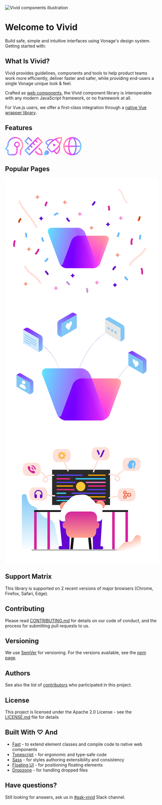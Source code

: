 
<div class="welcome">
	<div><img src="https://user-images.githubusercontent.com/10883919/189522882-968358df-ee7c-4256-b61b-550cf369a087.png" alt="Vivid components illustration"></div>
	<div class="welcome__hero">
		<div>
			<h1 class="tight">Welcome to Vivid</h1>
			<div class="welcome__subtitle heading4 tight">Build safe, simple and intuitive interfaces using Vonage's design system.</div>
		</div>
		<div class="welcome__getting-started">
			<div class="font-base-extended">Getting started with:</div>
			<div class="welcome__buttons">
				<vwc-button id="vue" label="Vue.js" appearance="outlined" icon="vue-color" size="expanded"></vwc-button>
				<vwc-button id="webComponents" label="Web Components" appearance="outlined" icon="code-line" size="expanded"></vwc-button>
			</div>
		</div>
	</div>
</div>

## What Is Vivid?

Vivid provides guidelines, components and tools to help product teams work more efficiently, deliver faster and safer, while providing end-users a single Vonage unique look & feel.

Crafted as [web components](https://developer.mozilla.org/en-US/docs/Web/Web_Components), the Vivid component library is interoperable with any modern JavaScript framework, or no framework at all.

For Vue.js users, we offer a first-class integration through a [native Vue wrapper library](/getting-started/vue/).

## Features

<vwc-layout gutters="large-block">
  <vwc-empty-state headline="Scaling design with system thinking">
  <svg slot="graphic" width="60" height="60" viewBox="0 0 60 60" fill="none" xmlns="http://www.w3.org/2000/svg">
  <path fill-rule="evenodd" clip-rule="evenodd" d="M44.0415 2.09184C40.0489 0.390192 35.6964 -0.294862 31.374 0.0979938C27.0515 0.49085 22.894 1.94936 19.2734 4.34298C15.6528 6.73656 12.6823 9.99055 10.6276 13.8137C8.5731 17.6366 7.4985 21.91 7.5 26.25V27.5566L0.314915 38.3341C0.0165929 38.7819 -0.0752156 39.3358 0.0628222 39.8555C0.20086 40.3753 0.555453 40.811 1.03648 41.0514L7.5 44.2831V52.4994C7.5 54.4884 8.29019 56.396 9.69671 57.8026C11.1032 59.2093 13.0109 59.9994 15 59.9994H28.125C31.606 59.9994 34.9444 58.6164 37.4058 56.1549C39.8674 53.6938 41.25 50.3551 41.25 46.8744V33.5619C45.5291 32.6932 48.75 28.9099 48.75 24.3744C48.75 19.1967 44.5526 14.9994 39.375 14.9994C34.1973 14.9994 30 19.1967 30 24.3744C30 28.9099 33.2208 32.6932 37.5 33.5619V46.8744C37.5 49.3606 36.5123 51.7453 34.7541 53.5033C32.996 55.2616 30.6114 56.2494 28.125 56.2494H15C14.0055 56.2494 13.0516 55.8541 12.3484 55.151C11.6451 54.4475 11.25 53.4939 11.25 52.4994V43.1244C11.25 42.4141 10.8487 41.765 10.2135 41.4474L4.61325 38.6473L10.9351 29.1644C11.1404 28.8564 11.25 28.4945 11.25 28.1243V26.2486C11.2486 22.5284 12.1697 18.8659 13.9308 15.5889C15.692 12.312 18.2382 9.52281 21.3415 7.47115C24.4448 5.41949 28.0085 4.16935 31.7134 3.8326C35.4184 3.49587 39.1489 4.08306 42.5715 5.54163C45.9937 7.00015 49.0012 9.28458 51.324 12.1903C53.6471 15.0961 55.2135 18.5325 55.8828 22.192C56.5522 25.8516 56.3036 29.6199 55.1595 33.1599C54.0153 36.6998 52.0113 39.9009 49.3267 42.4764C48.9585 42.83 48.75 43.3186 48.75 43.8294V58.1244C48.75 59.1598 49.5896 59.9994 50.625 59.9994C51.6603 59.9994 52.5 59.1598 52.5 58.1244V44.6113C55.3428 41.7099 57.4762 38.1853 58.728 34.3131C60.0626 30.1832 60.3525 25.7868 59.5717 21.5173C58.7906 17.2479 56.9632 13.2387 54.2531 9.84869C51.543 6.45861 48.0345 3.79349 44.0415 2.09184ZM39.3915 29.9994C39.3859 29.9993 39.3806 29.9993 39.375 29.9993C39.3694 29.9993 39.3641 29.9993 39.3585 29.9994C36.2596 29.9906 33.75 27.4755 33.75 24.3744C33.75 21.2678 36.2684 18.7494 39.375 18.7494C42.4815 18.7494 45 21.2678 45 24.3744C45 27.4755 42.4905 29.9905 39.3915 29.9994Z" fill="url(#paint0_linear_1977_37003)"/>
  <defs>
  <linearGradient id="paint0_linear_1977_37003" x1="2.21401e-07" y1="53.8108" x2="64.1533" y2="47.9301" gradientUnits="userSpaceOnUse">
  <stop stop-color="#60DEFE"/>
  <stop offset="0.366691" stop-color="#A663FF"/>
  <stop offset="0.631086" stop-color="#FD3FE4"/>
  <stop offset="1" stop-color="#FF9C9D"/>
  </linearGradient>
  </defs>
</svg>
</vwc-empty-state>

<vwc-empty-state headline="Maintaining design in a heartbeat">
<svg slot="graphic" width="60" height="60" viewBox="0 0 60 60" fill="none" xmlns="http://www.w3.org/2000/svg">
<path fill-rule="evenodd" clip-rule="evenodd" d="M46.604 35.6041C47.4095 34.7986 48.7154 34.7986 49.5208 35.6041L56.6458 42.7291C56.9338 43.017 57.13 43.3837 57.2099 43.783L59.9599 57.533C60.0951 58.2092 59.8834 58.9082 59.3958 59.3959C58.9082 59.8835 58.2091 60.0952 57.5329 59.9599L43.783 57.2099C43.3837 57.1301 43.017 56.9338 42.729 56.6459L35.604 49.5209C34.7986 48.7154 34.7986 47.4095 35.604 46.6041C36.4095 45.7986 37.7154 45.7986 38.5209 46.6041L45.2043 53.2875L55.3082 55.3083L53.2875 45.2043L46.604 38.5209C45.7986 37.7154 45.7986 36.4095 46.604 35.6041Z" fill="url(#paint0_linear_1977_37007)"/>
<path fill-rule="evenodd" clip-rule="evenodd" d="M11.6041 0.604092C12.4095 -0.201364 13.7155 -0.201364 14.5209 0.604092L24.3959 10.4791C25.2014 11.2845 25.2014 12.5905 24.3959 13.3959C23.5905 14.2014 22.2845 14.2014 21.4791 13.3959L13.0625 4.97932L4.97932 13.0625L13.3959 21.4791C14.2014 22.2845 14.2014 23.5905 13.3959 24.3959C12.5905 25.2014 11.2845 25.2014 10.4791 24.3959L0.604092 14.5209C-0.201364 13.7155 -0.201364 12.4095 0.604092 11.6041L11.6041 0.604092Z" fill="url(#paint1_linear_1977_37007)"/>
<path fill-rule="evenodd" clip-rule="evenodd" d="M0.613098 45.434C-0.204286 44.6166 -0.204286 43.2913 0.613098 42.474L42.4735 0.613517C43.2909 -0.203866 44.6162 -0.203866 45.4335 0.613517L59.387 14.567C60.2044 15.3844 60.2044 16.7096 59.387 17.527L17.5266 59.3874C16.7092 60.2048 15.384 60.2048 14.5666 59.3874L0.613098 45.434ZM5.05311 43.954L16.0466 54.9474L54.947 16.047L43.9535 5.05353L38.543 10.4641L42.6454 14.5664C43.4628 15.3838 43.4628 16.7091 42.6454 17.5265C41.828 18.3439 40.5027 18.3439 39.6853 17.5265L35.583 13.4241L30.1707 18.8363L34.2731 22.9387C35.0905 23.7561 35.0905 25.0813 34.2731 25.8987C33.4557 26.7161 32.1305 26.7161 31.3131 25.8987L27.2107 21.7964L21.7985 27.2086L25.9009 31.3109C26.7183 32.1283 26.7183 33.4536 25.9009 34.271C25.0835 35.0884 23.7582 35.0884 22.9408 34.271L18.8385 30.1686L13.4263 35.5808L17.5286 39.6832C18.346 40.5006 18.346 41.8258 17.5286 42.6432C16.7112 43.4606 15.386 43.4606 14.5686 42.6432L10.4662 38.5409L5.05311 43.954Z" fill="url(#paint2_linear_1977_37007)"/>
<defs>
<linearGradient id="paint0_linear_1977_37007" x1="2.21401e-07" y1="53.8128" x2="64.1532" y2="47.9312" gradientUnits="userSpaceOnUse">
<stop stop-color="#60DEFE"/>
<stop offset="0.366691" stop-color="#A663FF"/>
<stop offset="0.631086" stop-color="#FD3FE4"/>
<stop offset="1" stop-color="#FF9C9D"/>
</linearGradient>
<linearGradient id="paint1_linear_1977_37007" x1="2.21401e-07" y1="53.8128" x2="64.1532" y2="47.9312" gradientUnits="userSpaceOnUse">
<stop stop-color="#60DEFE"/>
<stop offset="0.366691" stop-color="#A663FF"/>
<stop offset="0.631086" stop-color="#FD3FE4"/>
<stop offset="1" stop-color="#FF9C9D"/>
</linearGradient>
<linearGradient id="paint2_linear_1977_37007" x1="2.21401e-07" y1="53.8128" x2="64.1532" y2="47.9312" gradientUnits="userSpaceOnUse">
<stop stop-color="#60DEFE"/>
<stop offset="0.366691" stop-color="#A663FF"/>
<stop offset="0.631086" stop-color="#FD3FE4"/>
<stop offset="1" stop-color="#FF9C9D"/>
</linearGradient>
</defs>
</svg>
</vwc-empty-state>

<vwc-empty-state headline="One consistent experience for all">
<svg slot="graphic" width="60" height="60" viewBox="0 0 60 60" fill="none" xmlns="http://www.w3.org/2000/svg">
<path d="M33.75 30C35.8211 30 37.5 28.3211 37.5 26.25C37.5 24.1789 35.8211 22.5 33.75 22.5C31.6789 22.5 30 24.1789 30 26.25C30 28.3211 31.6789 30 33.75 30Z" fill="url(#paint0_linear_1977_37011)"/>
<path fill-rule="evenodd" clip-rule="evenodd" d="M59.6255 0.375C60.0005 0.75 60.0005 1.5 60.0005 1.875C59.2505 12.75 56.2505 21.375 52.5005 28.5C55.5005 36.75 53.6255 46.125 47.2505 52.5C45.7505 54 44.2505 55.125 42.7505 55.875C42.0005 56.25 41.2505 56.25 40.5005 55.5L32.6255 47.625C32.2505 48 31.8755 48.375 31.5005 48.375L27.7505 50.25C27.563 50.25 27.3755 50.3438 27.188 50.4375C27.0005 50.5313 26.813 50.625 26.6255 50.625H26.2505C25.8755 51 24.7505 50.625 24.3755 50.25L9.75047 35.625C9.37547 35.25 9.00047 34.5 9.37547 33.75V33.375C9.56297 33.1875 9.65672 33 9.75047 32.8125C9.84422 32.625 9.93797 32.4375 10.1255 32.25C10.2308 32.0394 10.3361 31.7697 10.4579 31.4575C10.7702 30.6577 11.1913 29.5788 12.0005 28.5L12.7505 27.75L4.87547 19.875C4.12547 19.5 4.12547 18.375 4.50047 17.625C5.25047 16.125 6.37547 14.625 7.87547 13.125C14.2505 6.75 23.6255 5.25 31.8755 8.25C38.6255 3.75 47.2505 0.375 58.1255 0C58.5005 0 59.2505 0 59.6255 0.375ZM52.5005 18.75C54.3755 14.25 55.8755 9.375 56.2505 3.75C50.6255 4.5 45.3755 5.625 41.2505 7.5L52.5005 18.75ZM9.38948 17.3843C9.14759 17.7416 8.91434 18.0861 8.62547 18.375L14.6255 24.375C14.9796 23.9324 15.3546 23.448 15.7505 22.9365C17.0316 21.2815 18.5316 19.3438 20.2505 17.625C22.5005 15.375 24.7505 13.125 28.1255 10.875C22.1255 9.375 15.3755 11.25 10.8755 15.75C10.1838 16.2111 9.77561 16.814 9.38948 17.3843ZM44.2504 49.5001C48.7504 44.6251 50.6255 38.25 49.1255 32.625C46.8755 35.625 44.6255 37.875 42.3755 40.125C40.1255 42.375 37.8755 44.25 35.6255 45.75L41.6255 51.75C42.7504 51 43.5004 50.25 44.2504 49.5001ZM31.5005 43.5C34.1255 42 36.7505 39.75 39.7505 37.125C43.8755 33.375 47.6255 28.5 50.6255 22.5L37.5005 9.375C31.5005 12.375 26.6255 16.5 22.8755 20.25C19.1255 24 16.5005 27.75 15.0005 30.75C14.6255 31.3125 14.3442 31.875 14.063 32.4375C13.7817 33 13.5005 33.5625 13.1255 34.125L25.8755 46.875C26.1861 46.7197 26.5611 46.5 27.0005 46.2426C27.6218 45.8787 28.3718 45.4393 29.2505 45C29.6255 44.8125 30.0005 44.5313 30.3755 44.25C30.7505 43.9688 31.1255 43.6875 31.5005 43.5Z" fill="url(#paint1_linear_1977_37011)"/>
<path d="M4.125 45.375C1.125 48.375 0 60 0 60C0 60 11.625 58.875 14.625 55.875C17.625 52.875 17.625 48.375 14.625 45.375C11.625 42.375 7.125 42.375 4.125 45.375Z" fill="url(#paint2_linear_1977_37011)"/>
<defs>
<linearGradient id="paint0_linear_1977_37011" x1="2.21403e-07" y1="53.8124" x2="64.1537" y2="47.9307" gradientUnits="userSpaceOnUse">
<stop stop-color="#60DEFE"/>
<stop offset="0.366691" stop-color="#A663FF"/>
<stop offset="0.631086" stop-color="#FD3FE4"/>
<stop offset="1" stop-color="#FF9C9D"/>
</linearGradient>
<linearGradient id="paint1_linear_1977_37011" x1="2.21403e-07" y1="53.8124" x2="64.1537" y2="47.9307" gradientUnits="userSpaceOnUse">
<stop stop-color="#60DEFE"/>
<stop offset="0.366691" stop-color="#A663FF"/>
<stop offset="0.631086" stop-color="#FD3FE4"/>
<stop offset="1" stop-color="#FF9C9D"/>
</linearGradient>
<linearGradient id="paint2_linear_1977_37011" x1="2.21403e-07" y1="53.8124" x2="64.1537" y2="47.9307" gradientUnits="userSpaceOnUse">
<stop stop-color="#60DEFE"/>
<stop offset="0.366691" stop-color="#A663FF"/>
<stop offset="0.631086" stop-color="#FD3FE4"/>
<stop offset="1" stop-color="#FF9C9D"/>
</linearGradient>
</defs>
</svg>
</vwc-empty-state>

<vwc-empty-state headline="Build accessible designs by default">
<svg slot="graphic" width="60" height="60" viewBox="0 0 60 60" fill="none" xmlns="http://www.w3.org/2000/svg">
<path fill-rule="evenodd" clip-rule="evenodd" d="M30 0C46.5685 0 60 13.4315 60 30C60 46.5685 46.5685 60 30 60C13.4315 60 0 46.5685 0 30C0 13.4315 13.4315 0 30 0ZM36.647 10.9888C38.5058 15.3262 39.7595 21.2857 39.9689 28H20.0311C20.2405 21.2857 21.4942 15.3262 23.353 10.9888C24.3753 8.60356 25.5412 6.80103 26.7339 5.62387C27.9181 4.4552 29.0195 4 30 4C30.9805 4 32.0819 4.4552 33.2661 5.62387C34.4588 6.80103 35.6247 8.60356 36.647 10.9888ZM38.1279 5.29569C38.9441 6.516 39.6767 7.9038 40.3236 9.41317C42.4305 14.3292 43.7607 20.8452 43.9707 28H55.9242C55.1148 17.3594 47.9005 8.50905 38.1279 5.29569ZM21.8721 5.2957C21.0559 6.51601 20.3233 7.90381 19.6764 9.41317C17.5695 14.3292 16.2393 20.8452 16.0293 28H4.07578C4.88523 17.3594 12.0995 8.50906 21.8721 5.2957ZM4.07578 32H16.0293C16.2393 39.1548 17.5695 45.6708 19.6764 50.5868C20.3233 52.0962 21.0559 53.484 21.8721 54.7043C12.0995 51.4909 4.88523 42.6406 4.07578 32ZM30 56C29.0195 56 27.9181 55.5448 26.7339 54.3761C25.5412 53.199 24.3753 51.3964 23.353 49.0112C21.4942 44.6738 20.2405 38.7143 20.0311 32H39.9689C39.7595 38.7143 38.5058 44.6738 36.647 49.0112C35.6247 51.3964 34.4588 53.199 33.2661 54.3761C32.0819 55.5448 30.9805 56 30 56ZM38.1279 54.7043C38.9441 53.484 39.6767 52.0962 40.3236 50.5868C42.4305 45.6708 43.7607 39.1548 43.9707 32H55.9242C55.1148 42.6406 47.9005 51.4909 38.1279 54.7043Z" fill="url(#paint0_linear_1977_37015)"/>
<defs>
<linearGradient id="paint0_linear_1977_37015" x1="60" y1="53.8124" x2="-4.15318" y2="47.9308" gradientUnits="userSpaceOnUse">
<stop stop-color="#60DEFE"/>
<stop offset="0.366691" stop-color="#A663FF"/>
<stop offset="0.631086" stop-color="#FD3FE4"/>
<stop offset="1" stop-color="#FF9C9D"/>
</linearGradient>
</defs>
</svg>
</vwc-empty-state>
</vwc-layout>

## Popular Pages

<vwc-layout column-basis="small" gutters="large">
 <vwc-card headline="Design Guidelines" subtitle="Vivid Design foundations, principles, styles and best practices.">
<svg class="welcome-media" slot="media" viewBox="0 0 940 788" fill="none" xmlns="http://www.w3.org/2000/svg">
<rect width="940" height="788" fill="white"/>
<path d="M541.08 553.046H377.751C359.846 553.046 339.941 538.517 333.301 520.6L265.167 338.445C258.528 320.529 267.655 306 285.566 306H448.885C466.789 306 486.694 320.529 493.334 338.445L561.468 520.6C568.115 538.517 558.987 553.046 541.076 553.046H541.08Z" fill="url(#paint0_linear_72_228)"/>
<path d="M617.465 354.204H449.899C433.166 354.204 414.562 367.779 408.354 384.523L357.121 522.721C350.913 539.465 359.444 553.04 376.184 553.04H543.749C560.482 553.04 579.086 539.465 585.294 522.721L636.527 384.523C642.735 367.779 634.198 354.204 617.465 354.204Z" fill="url(#paint1_linear_72_228)"/>
<path fill-rule="evenodd" clip-rule="evenodd" d="M376.73 553.035H541.328C542.332 553.014 543.307 552.947 544.252 552.836C544.31 552.841 544.369 552.844 544.431 552.844C554.023 552.844 564.117 547.702 568.755 543.931C575.502 538.446 579.503 534.529 583.83 526.446C576.076 540.014 568.048 539.328 562.246 523.361C561.993 522.664 561.712 522.083 561.41 521.611C561.295 521.274 561.174 520.936 561.049 520.596L500.715 357.848C500.258 356.615 499.739 355.399 499.16 354.201H449.9C433.167 354.201 414.564 367.777 408.355 384.521L357.122 522.718C356.876 523.38 356.655 524.036 356.455 524.688C350.603 539.226 343.606 539.402 335.909 526.073C340.376 534.331 344.507 538.332 351.472 543.937C356.26 547.789 366.681 553.043 376.585 553.043C376.634 553.043 376.684 553.041 376.731 553.038L376.73 553.035Z" fill="url(#paint2_linear_72_228)"/>
<g style="mix-blend-mode:hard-light" opacity="0.4">
<path style="mix-blend-mode:hard-light" opacity="0.4" fill-rule="evenodd" clip-rule="evenodd" d="M377.765 553.046H541.095C542.056 553.046 542.992 553.004 543.902 552.922C544.023 552.952 544.155 552.967 544.294 552.967C553.887 552.967 563.981 547.825 568.62 544.053C575.366 538.567 579.366 534.651 583.694 526.569C576.326 539.461 568.71 539.484 562.991 525.751C562.637 524.074 562.137 522.353 561.487 520.6L493.353 338.445C486.713 320.529 466.807 306 448.904 306H285.585C267.674 306 258.546 320.529 265.186 338.445L333.32 520.6C339.959 538.517 359.865 553.046 377.77 553.046H377.765Z" fill="url(#paint3_linear_72_228)"/>
</g>
<g style="mix-blend-mode:hard-light" opacity="0.15">
<path style="mix-blend-mode:hard-light" opacity="0.15" fill-rule="evenodd" clip-rule="evenodd" d="M450.105 354.409H617.67C634.403 354.409 642.941 367.985 636.733 384.729L585.5 522.926C579.291 539.67 560.688 553.246 543.955 553.246H376.927C376.88 553.25 376.83 553.252 376.781 553.252C376.585 553.252 376.389 553.25 376.193 553.246C373.956 553.232 371.868 552.975 369.944 552.5C362.384 550.91 355.356 547.113 351.668 544.144C344.703 538.541 340.572 534.539 336.105 526.281C343.802 539.61 350.799 539.434 356.65 524.896C356.85 524.245 357.073 523.588 357.318 522.926L408.551 384.729C414.76 367.985 433.363 354.409 450.096 354.409H450.105Z" fill="url(#paint4_linear_72_228)"/>
</g>
<path d="M617.843 354.409H450.277C433.544 354.409 414.941 367.985 408.733 384.729L357.499 522.926C351.291 539.67 359.822 553.246 376.562 553.246H544.127C560.86 553.246 579.464 539.67 585.671 522.926L636.905 384.729C643.113 367.985 634.575 354.409 617.843 354.409Z" fill="url(#paint5_linear_72_228)" fill-opacity="0.2"/>
<path d="M773.868 410.845C773.336 407.974 768.444 382.451 778.441 368.838L787.055 375.113C780.993 383.514 783.014 402.231 784.396 408.825L773.868 410.845Z" fill="#D6219C"/>
<path d="M50.8522 422.28C50.4268 419.408 47.0237 393.672 57.6584 380.485L65.9535 387.185C59.36 395.268 60.4234 414.091 61.4869 420.685L50.8522 422.28Z" fill="#D6219C"/>
<path d="M394.912 270.969C379.59 263.02 375.752 246.089 375.584 245.396L385.962 243.186L380.807 244.332L385.962 243.186C385.949 243.336 388.947 255.969 399.789 261.574L394.912 270.969Z" fill="#6405D1"/>
<path d="M659.146 563.867C662.734 546.983 678.035 538.781 678.659 538.435L683.548 547.851L681.074 543.187L683.548 547.851C683.4 547.879 672.019 554.128 669.5 566.07L659.146 563.867Z" fill="#6405D1"/>
<path d="M134.761 366.056L124.552 363.185L129.656 364.674L124.552 363.291C124.552 363.185 127.849 350.636 120.83 340.639L129.55 334.577C139.44 348.615 134.974 365.312 134.761 366.056Z" fill="#65BAFF"/>
<path d="M694.001 364.584L686.344 357.246L690.173 360.969L686.344 357.246C686.451 357.14 695.277 347.675 693.895 335.445L704.423 334.275C706.338 351.504 694.533 364.053 694.001 364.584Z" fill="#65BAFF"/>
<path d="M246.071 516.927L241.815 507.213L243.923 512.119L241.815 507.213C241.954 507.156 253.737 501.802 257.152 489.977L267.324 492.936C262.482 509.581 246.766 516.64 246.071 516.927Z" fill="#65BAFF"/>
<path d="M822.575 266L814.918 258.662L818.747 262.385L814.918 258.662C815.025 258.556 823.851 249.091 822.469 236.861L832.997 235.691C834.911 252.92 823.107 265.469 822.575 266Z" fill="#D34204"/>
<path d="M643.72 201.213L633.617 197.809L638.615 199.511L633.617 197.809C633.617 197.703 637.552 185.367 631.064 174.945L640.104 169.308C649.356 184.091 644.039 200.468 643.72 201.213Z" fill="#D6219C"/>
<path d="M509.655 704.904L499.552 701.501L504.551 703.203L499.552 701.501C499.552 701.395 503.487 689.058 497 678.636L506.04 673C515.292 687.782 509.974 704.16 509.655 704.904Z" fill="#C492D6"/>
<path d="M713.038 234.415L713.463 235.479C715.059 239.626 718.462 243.029 722.609 244.624L723.673 245.05C724.842 245.475 724.842 247.177 723.673 247.602L722.609 248.028C718.462 249.623 715.059 253.026 713.463 257.173L713.038 258.237C712.613 259.407 710.911 259.407 710.486 258.237L710.06 257.173C708.465 253.026 705.062 249.623 700.914 248.028L699.851 247.602C698.681 247.177 698.681 245.475 699.851 245.05L700.914 244.624C705.062 243.029 708.465 239.626 710.06 235.479L710.486 234.415C710.911 233.352 712.506 233.352 713.038 234.415Z" fill="#FB8FD8"/>
<path d="M566.064 629.798L566.49 630.861C568.085 635.009 571.488 638.412 575.636 640.007L576.699 640.432C577.869 640.858 577.869 642.559 576.699 642.985L575.636 643.41C571.488 645.005 568.085 648.408 566.49 652.556L566.064 653.619C565.639 654.789 563.937 654.789 563.512 653.619L563.087 652.556C561.491 648.408 558.088 645.005 553.941 643.41L552.877 642.985C551.708 642.559 551.708 640.858 552.877 640.432L553.941 640.007C558.088 638.412 561.491 635.009 563.087 630.861L563.512 629.798C563.937 628.734 565.533 628.734 566.064 629.798Z" fill="#FB8FD8"/>
<path d="M369.064 137.877L369.49 138.941C371.085 143.088 374.488 146.492 378.636 148.087L379.699 148.512C380.869 148.937 380.869 150.639 379.699 151.064L378.636 151.49C374.488 153.085 371.085 156.488 369.49 160.636L369.064 161.699C368.639 162.869 366.937 162.869 366.512 161.699L366.087 160.636C364.491 156.488 361.088 153.085 356.941 151.49L355.877 151.064C354.708 150.639 354.708 148.937 355.877 148.512L356.941 148.087C361.088 146.492 364.491 143.088 366.087 138.941L366.512 137.877C367.044 136.708 368.639 136.708 369.064 137.877Z" fill="#F89B85"/>
<path d="M533.064 293.877L533.49 294.941C535.085 299.088 538.488 302.492 542.636 304.087L543.699 304.512C544.869 304.937 544.869 306.639 543.699 307.064L542.636 307.49C538.488 309.085 535.085 312.488 533.49 316.636L533.064 317.699C532.639 318.869 530.937 318.869 530.512 317.699L530.087 316.636C528.491 312.488 525.088 309.085 520.941 307.49L519.877 307.064C518.708 306.639 518.708 304.937 519.877 304.512L520.941 304.087C525.088 302.492 528.491 299.088 530.087 294.941L530.512 293.877C531.044 292.708 532.639 292.708 533.064 293.877Z" fill="#F89B85"/>
<path d="M147.608 425.119L148.034 426.183C149.629 430.33 153.032 433.733 157.18 435.328L158.243 435.754C159.413 436.179 159.413 437.881 158.243 438.306L157.18 438.732C153.032 440.327 149.629 443.73 148.034 447.877L147.608 448.941C147.183 450.111 145.481 450.111 145.056 448.941L144.631 447.877C143.035 443.73 139.632 440.327 135.485 438.732L134.421 438.306C133.251 437.881 133.251 436.179 134.421 435.754L135.485 435.328C139.632 433.733 143.035 430.33 144.631 426.183L145.056 425.119C145.481 423.949 147.183 423.949 147.608 425.119Z" fill="#F89B85"/>
<path d="M417.064 586.877L417.49 587.941C419.085 592.088 422.488 595.491 426.636 597.087L427.699 597.512C428.869 597.937 428.869 599.639 427.699 600.064L426.636 600.49C422.488 602.085 419.085 605.488 417.49 609.636L417.064 610.699C416.639 611.869 414.937 611.869 414.512 610.699L414.087 609.636C412.491 605.488 409.088 602.085 404.941 600.49L403.877 600.064C402.708 599.639 402.708 597.937 403.877 597.512L404.941 597.087C409.088 595.491 412.491 592.088 414.087 587.941L414.512 586.877C414.937 585.708 416.639 585.708 417.064 586.877Z" fill="#6405D1"/>
<path d="M223.064 236.877L223.49 237.941C225.085 242.088 228.488 245.491 232.636 247.087L233.699 247.512C234.869 247.937 234.869 249.639 233.699 250.064L232.636 250.49C228.488 252.085 225.085 255.488 223.49 259.636L223.064 260.699C222.639 261.869 220.937 261.869 220.512 260.699L220.087 259.636C218.491 255.488 215.088 252.085 210.941 250.49L209.877 250.064C208.708 249.639 208.708 247.937 209.877 247.512L210.941 247.087C215.088 245.491 218.491 242.088 220.087 237.941L220.512 236.877C220.937 235.708 222.639 235.708 223.064 236.877Z" fill="#6405D1"/>
<path d="M188.223 306.911C183.748 289.419 163.639 263.616 142.341 236.233C118.557 205.797 91.744 171.251 81.043 140.863L91.1022 137.332C101.144 166.027 127.522 199.834 150.661 229.746C173.581 259.236 193.365 284.617 198.506 304.228L188.223 306.911Z" fill="#FDE0D8"/>
<path d="M770.678 540.483L760.787 536.654C769.827 512.833 788.757 498.263 808.75 482.843C828.318 467.741 848.524 452.108 859.265 426.798L869.049 430.945C857.244 458.808 835.869 475.292 815.237 491.244C796.414 505.814 778.654 519.426 770.678 540.483Z" fill="#FDE0D8"/>
<path d="M755.512 151.021L751.347 157.255C737.161 147.233 730.712 131.837 723.88 115.57C717.187 99.6476 710.25 83.1999 695.366 71.7661L699.724 65.6565C716.111 78.2296 723.414 95.6209 730.491 112.413C736.958 127.736 742.971 142.173 755.512 151.021Z" fill="#FDE0D8"/>
<path d="M189.549 471.516C191.697 469.538 210.928 452.057 211.1 435.17L200.444 435.019C200.251 445.377 187.402 459.136 182.34 463.581L189.549 471.516Z" fill="#D6219C"/>
<path d="M848.171 591.796C848.592 588.924 851.952 563.182 841.295 550.013L833.011 556.727C839.618 564.798 838.586 583.623 837.534 590.219L848.171 591.796Z" fill="#D6219C"/>
<path d="M537.902 171.039C553.157 162.963 556.855 146 557.016 145.305L546.621 143.183L551.785 144.285L546.621 143.183C546.635 143.332 543.743 155.99 532.947 161.685L537.902 171.039Z" fill="#6405D1"/>
<path d="M268.616 592.892C264.999 576.014 249.685 567.838 249.06 567.493L244.187 576.917L246.654 572.249L244.187 576.917C244.335 576.945 255.727 583.175 258.266 595.113L268.616 592.892Z" fill="#6405D1"/>
<path d="M825.242 378.502L835.446 375.614L830.344 377.111L835.446 375.72C835.446 375.614 832.128 363.07 839.13 353.062L830.4 347.015C820.533 361.069 825.028 377.758 825.242 378.502Z" fill="#65BAFF"/>
<path d="M233.425 393.668L241.07 386.318L237.248 390.046L241.07 386.318C240.963 386.211 232.121 376.761 233.483 364.529L222.952 363.377C221.067 380.608 232.893 393.138 233.425 393.668Z" fill="#65BAFF"/>
<path d="M298.48 226.748L306.813 233.309L302.594 230.036L306.813 233.309C306.903 233.189 315.047 223.13 327.35 222.796L327.043 212.208C309.716 212.711 298.933 226.147 298.48 226.748Z" fill="#65BAFF"/>
<path d="M753.487 629.92L757.727 620.198L755.627 625.108L757.727 620.198C757.587 620.141 745.796 614.807 742.36 602.988L732.194 605.964C737.064 622.601 752.792 629.634 753.487 629.92Z" fill="#65BAFF"/>
<path d="M80.3442 273.624L90.9393 274.092L85.6033 273.895L90.9393 274.092C90.9427 273.941 91.6893 261.021 101.487 253.573L95.0606 245.152C81.281 255.668 80.3614 272.872 80.3442 273.624Z" fill="#D34204"/>
<path d="M243.747 173.288L254.386 172.611L249.118 172.963L254.386 172.611C254.413 172.508 253.801 159.574 262.761 151.183L255.485 143.402C242.727 155.291 243.631 172.486 243.747 173.288Z" fill="#D6219C"/>
<path d="M397.6 658.275L400.944 648.153L399.304 653.171L400.944 648.153C400.859 648.089 388.631 643.829 384.191 632.384L374.257 636.229C380.523 652.503 396.813 658.083 397.6 658.275Z" fill="#C492D6"/>
<path d="M458.513 209.821L458.09 210.885C456.502 215.036 453.104 218.445 448.959 220.047L447.897 220.474C446.728 220.901 446.73 222.603 447.901 223.026L448.965 223.45C453.115 225.038 456.524 228.435 458.126 232.58L458.554 233.643C458.981 234.812 460.682 234.809 461.106 233.639L461.529 232.575C463.118 228.424 466.515 225.015 470.66 223.413L471.723 222.986C472.892 222.559 472.889 220.857 471.718 220.434L470.654 220.01C466.504 218.422 463.095 215.025 461.493 210.88L461.066 209.817C460.639 208.754 459.043 208.757 458.513 209.821Z" fill="#FB8FD8"/>
<path d="M311.513 663.821L311.09 664.886C309.502 669.036 306.104 672.445 301.959 674.047L300.897 674.474C299.728 674.901 299.73 676.603 300.901 677.026L301.965 677.45C306.115 679.038 309.524 682.436 311.126 686.58L311.554 687.643C311.981 688.812 313.682 688.809 314.106 687.639L314.529 686.575C316.118 682.424 319.515 679.016 323.66 677.413L324.723 676.986C325.892 676.559 325.889 674.857 324.718 674.434L323.654 674.01C319.504 672.422 316.095 669.025 314.493 664.88L314.066 663.817C313.639 662.754 312.043 662.757 311.513 663.821Z" fill="#FB8FD8"/>
<path d="M125.514 637.901L125.09 638.965C123.502 643.115 120.104 646.524 115.959 648.126L114.897 648.554C113.728 648.981 113.731 650.683 114.901 651.106L115.965 651.53C120.115 653.118 123.524 656.515 125.126 660.66L125.554 661.723C125.981 662.892 127.683 662.889 128.106 661.719L128.53 660.654C130.118 656.504 133.515 653.095 137.66 651.493L138.723 651.066C139.892 650.639 139.889 648.937 138.718 648.514L137.654 648.09C133.504 646.502 130.095 643.104 128.493 638.96L128.066 637.897C127.532 636.728 125.937 636.731 125.514 637.901Z" fill="#F89B85"/>
<path d="M197.514 105.901L197.09 106.965C195.502 111.115 192.104 114.524 187.959 116.126L186.897 116.554C185.728 116.981 185.731 118.683 186.901 119.106L187.965 119.53C192.115 121.118 195.524 124.515 197.126 128.66L197.554 129.723C197.981 130.892 199.683 130.889 200.106 129.719L200.53 128.654C202.118 124.504 205.515 121.095 209.66 119.493L210.723 119.066C211.892 118.639 211.889 116.937 210.718 116.514L209.654 116.09C205.504 114.502 202.095 111.104 200.493 106.96L200.066 105.897C199.532 104.728 197.937 104.731 197.514 105.901Z" fill="#F89B85"/>
<path d="M690.514 460.901L690.09 461.965C688.502 466.115 685.105 469.524 680.96 471.126L679.897 471.554C678.728 471.981 678.731 473.683 679.901 474.106L680.965 474.53C685.116 476.118 688.524 479.515 690.127 483.66L690.554 484.723C690.981 485.892 692.683 485.889 693.106 484.718L693.53 483.654C695.118 479.504 698.515 476.095 702.66 474.493L703.723 474.066C704.892 473.639 704.889 471.937 703.719 471.514L702.654 471.09C698.504 469.502 695.095 466.104 693.493 461.96L693.066 460.897C692.639 459.728 690.937 459.731 690.514 460.901Z" fill="#F89B85"/>
<path d="M674.514 644.901L674.09 645.965C672.502 650.115 669.105 653.524 664.96 655.126L663.897 655.554C662.728 655.981 662.731 657.683 663.901 658.106L664.965 658.53C669.116 660.118 672.524 663.515 674.127 667.66L674.554 668.723C674.981 669.892 676.683 669.889 677.106 668.718L677.53 667.654C679.118 663.504 682.515 660.095 686.66 658.493L687.723 658.066C688.892 657.638 688.889 655.937 687.719 655.514L686.654 655.09C682.504 653.502 679.095 650.104 677.493 645.959L677.066 644.897C676.639 643.728 674.937 643.731 674.514 644.901Z" fill="#6405D1"/>
<path d="M631.514 272.901L631.09 273.965C629.502 278.115 626.105 281.524 621.96 283.126L620.897 283.554C619.728 283.981 619.731 285.683 620.901 286.106L621.965 286.53C626.116 288.118 629.524 291.515 631.127 295.66L631.554 296.723C631.981 297.892 633.683 297.889 634.106 296.718L634.53 295.654C636.118 291.504 639.515 288.095 643.66 286.493L644.723 286.066C645.892 285.638 645.889 283.937 644.719 283.514L643.654 283.09C639.504 281.502 636.095 278.104 634.493 273.959L634.066 272.897C633.639 271.728 631.937 271.731 631.514 272.901Z" fill="#6405D1"/>
<path d="M213.562 649.702L223.446 645.857C214.367 622.05 195.412 607.512 175.393 592.126C155.8 577.057 135.567 561.458 124.784 536.166L115.007 540.33C126.858 568.173 148.262 584.621 168.92 600.538C187.768 615.076 205.551 628.659 213.562 649.702Z" fill="#FDE0D8"/>
<defs>
<linearGradient id="paint0_linear_72_228" x1="457.599" y1="305.998" x2="262.993" y2="262.482" gradientUnits="userSpaceOnUse">
<stop stop-color="#A662FF"/>
<stop offset="1" stop-color="#57EDFD"/>
</linearGradient>
<linearGradient id="paint1_linear_72_228" x1="514.04" y1="519.007" x2="649.068" y2="359.337" gradientUnits="userSpaceOnUse">
<stop stop-color="#FC27F6"/>
<stop offset="1" stop-color="#FFA694"/>
</linearGradient>
<linearGradient id="paint2_linear_72_228" x1="415.133" y1="354.409" x2="583.386" y2="354.409" gradientUnits="userSpaceOnUse">
<stop stop-color="#7600FF"/>
<stop offset="1" stop-color="#FB2FFB"/>
</linearGradient>
<linearGradient id="paint3_linear_72_228" x1="486.093" y1="310.839" x2="446.844" y2="326.958" gradientUnits="userSpaceOnUse">
<stop stop-color="white"/>
<stop offset="1" stop-color="white" stop-opacity="0"/>
</linearGradient>
<linearGradient id="paint4_linear_72_228" x1="418.895" y1="367.319" x2="441.325" y2="375.55" gradientUnits="userSpaceOnUse">
<stop stop-color="white"/>
<stop offset="1" stop-color="white" stop-opacity="0"/>
</linearGradient>
<linearGradient id="paint5_linear_72_228" x1="615.101" y1="457.686" x2="587.144" y2="448.015" gradientUnits="userSpaceOnUse">
<stop stop-color="white"/>
<stop offset="1" stop-color="white" stop-opacity="0"/>
</linearGradient>
</defs>
</svg>
<vwc-button id="design" slot="footer" icon="arrow-bold-right-line" shape="pill" label="Continue" appearance="outlined"></vwc-button>
</vwc-card>

<vwc-card headline="Vivid 2 Migration" subtitle="Migration guidelines for a smooth and easy adoption.">
<svg class="welcome-media" slot="media" viewBox="0 0 940 788" fill="none" xmlns="http://www.w3.org/2000/svg">
<rect width="940" height="788" fill="white"/>
<path d="M352.312 488.213C351.178 433.263 336.183 376.874 310.09 329.435C283.626 281.322 246.92 244.78 206.731 226.538C197.392 222.298 187.886 219.042 178.478 216.861L178.562 215.614C187.995 217.8 197.526 221.065 206.891 225.316C247.196 243.612 284.013 280.269 310.562 328.537C336.78 376.204 351.847 432.894 352.988 488.167L352.312 488.213Z" fill="url(#paint0_linear_1_3)"/>
<path d="M111 140.41L111.203 223.603L144.502 242.829L155.904 249.26L168.382 256.615L207.152 279L206.93 195.795L111 140.41Z" fill="#D3E9FC"/>
<path d="M191.369 213.813L119.422 172.274L119.409 167.923L191.356 209.462L191.369 213.813Z" fill="#80C7F5"/>
<path d="M191.369 227.739L119.422 186.202L119.409 181.849L191.356 223.389L191.369 227.739Z" fill="#80C7F5"/>
<path d="M191.369 241.516L119.422 199.978L119.409 195.628L191.356 237.165L191.369 241.516Z" fill="#80C7F5"/>
<path d="M155.389 234.587L119.422 213.839L119.409 209.489L155.374 230.236L155.389 234.587Z" fill="#80C7F5"/>
<path d="M111 140.409L127.114 131.147C132.113 128.275 138.263 128.285 143.251 131.174L218.869 174.974C226.326 179.292 230.925 187.248 230.948 195.863L231.112 255.804C231.128 261.589 228.049 266.94 223.038 269.831L207.152 278.999L206.93 195.792L111 140.409ZM175.611 260.879L168.382 256.615L170.788 258.034L175.611 260.879Z" fill="url(#paint1_linear_1_3)"/>
<path d="M70 417.889L70.1757 489.99L99.0356 506.653L109 512.591L119.729 518.6L153.331 538L153.138 465.889L70 417.889Z" fill="#80C7F5"/>
<path d="M153.138 465.889L153.331 538L167.101 530.054C171.443 527.548 174.113 522.911 174.099 517.897L173.958 465.949C173.937 458.482 169.951 451.587 163.489 447.844L97.9522 409.884C93.6288 407.38 88.2978 407.371 83.9657 409.862L70 417.889L153.138 465.889ZM122.337 520.114L119.729 518.6L125.42 521.905L122.337 520.114Z" fill="url(#paint2_linear_1_3)"/>
<path d="M121.729 473.067C125.834 469.367 125.583 462.4 121.171 457.505C116.758 452.61 109.853 451.641 105.749 455.341C101.645 459.042 101.895 466.009 106.308 470.904C110.721 475.799 117.625 476.767 121.729 473.067Z" fill="white"/>
<path d="M93.2285 492.204L118.098 505.648C121.485 507.479 125.245 506.326 126.452 503.085L126.557 502.802C128.702 497.047 125.039 486.072 113.342 478.855L112.334 478.31C103.46 473.67 92.2324 475.026 89.2672 482.983C88.0579 486.224 89.8414 490.374 93.2285 492.204Z" fill="white"/>
<path d="M632.943 599.205L632.297 598.903C655.781 481.298 716.687 383.677 803.793 324.024L804.121 324.862C717.173 384.407 656.381 481.837 632.943 599.205Z" fill="url(#paint3_linear_1_3)"/>
<path d="M758 282.651L758.19 360.298L789.269 378.242L800.576 384.826L811.555 391.107L847.741 412L847.533 334.342L758 282.651Z" fill="#80C7F5"/>
<path d="M821.489 350.92C821.489 343.991 817.276 335.939 812.079 332.937C808.182 330.688 804.84 331.914 803.408 335.588C801.979 330.262 798.635 325.174 794.74 322.926C789.542 319.924 785.328 323.109 785.328 330.041C785.328 333.544 786.41 337.328 788.144 340.607L803.408 371.502L819.035 357.952L819.026 357.941C820.55 356.593 821.489 354.179 821.489 350.92Z" fill="white"/>
<path d="M847.532 334.342L847.739 411.997L862.566 403.44C867.243 400.74 870.117 395.746 870.103 390.347L869.951 334.404C869.929 326.363 865.637 318.938 858.678 314.907L788.103 274.029C783.446 271.332 777.707 271.323 773.042 274.005L758.003 282.649L847.532 334.342ZM814.618 392.886L811.554 391.107L817.681 394.665L814.618 392.886Z" fill="url(#paint4_linear_1_3)"/>
<path d="M441.322 48.4123L441.118 131.605L407.82 150.831L395.705 157.885L383.941 164.615L345.17 187L345.393 103.795L441.322 48.4123Z" fill="#80C7F5"/>
<path d="M373.298 121.558C373.298 114.133 377.811 105.506 383.38 102.29C387.555 99.8801 391.136 101.194 392.67 105.13C394.201 99.4233 397.785 93.9726 401.957 91.5632C407.526 88.3467 412.042 91.7597 412.042 99.1867C412.042 102.94 410.882 106.995 409.024 110.507L392.67 143.609L375.927 129.091L375.937 129.079C374.304 127.636 373.298 125.049 373.298 121.558Z" fill="white"/>
<path d="M345.395 103.795L345.172 186.997L329.286 177.828C324.276 174.936 321.197 169.585 321.211 163.8L321.374 103.861C321.398 95.246 325.997 87.2912 333.452 82.9718L409.069 39.1742C414.058 36.2844 420.207 36.2749 425.206 39.1482L441.319 48.4094L345.395 103.795ZM380.66 166.521L383.943 164.614L377.377 168.427L380.66 166.521Z" fill="url(#paint5_linear_1_3)"/>
<path d="M452.614 396L452 395.636C486.962 280.919 557.194 189.777 649.756 139L650 139.866C557.606 190.55 487.507 281.514 452.614 396Z" fill="url(#paint6_linear_1_3)"/>
<path d="M614.312 76.4106L614.515 159.604L647.814 178.829L661.357 186.781L671.692 192.616L710.462 215L710.239 131.796L614.312 76.4106Z" fill="#E6E6E6"/>
<path d="M675.544 159.782C673.592 155.194 674.113 150.578 676.709 149.473C679.305 148.369 682.993 151.193 684.946 155.781C686.898 160.37 686.377 164.985 683.781 166.09C681.184 167.195 677.497 164.371 675.544 159.782Z" fill="#80C7F5"/>
<path d="M654.046 147.286C652.094 142.698 652.615 138.083 655.211 136.978C657.808 135.873 661.495 138.697 663.448 143.286C665.4 147.874 664.879 152.489 662.283 153.594C659.687 154.699 655.999 151.875 654.046 147.286Z" fill="#80C7F5"/>
<path d="M632.549 134.876C630.597 130.288 631.118 125.672 633.715 124.567C636.311 123.463 639.998 126.287 641.951 130.875C643.904 135.464 643.382 140.079 640.786 141.184C638.19 142.289 634.502 139.465 632.549 134.876Z" fill="#80C7F5"/>
<path d="M614.312 76.4102L630.425 67.1476C635.424 64.2743 641.575 64.2852 646.564 67.174L722.183 110.973C729.639 115.292 734.238 123.247 734.261 131.862L734.425 191.803C734.441 197.588 731.362 202.938 726.351 205.83L710.463 214.998L710.24 131.794L614.312 76.4102ZM678.227 196.464L671.691 192.616L674.959 194.54L678.227 196.464Z" fill="#80C7F5"/>
<path d="M587.135 697.74H375.612C352.424 697.74 326.645 678.935 318.046 655.747L229.807 419.992C221.208 396.804 233.028 378 256.225 378H467.739C490.927 378 516.707 396.804 525.306 419.992L613.544 655.747C622.153 678.935 610.332 697.74 587.135 697.74Z" fill="url(#paint7_linear_1_3)"/>
<path d="M686.052 440.391H469.034C447.364 440.391 423.271 457.962 415.231 479.632L348.879 658.49C340.839 680.16 351.887 697.731 373.567 697.731H590.583C612.253 697.731 636.348 680.16 644.388 658.49L710.737 479.632C718.777 457.962 707.721 440.391 686.052 440.391Z" fill="url(#paint8_linear_1_3)"/>
<path fill-rule="evenodd" clip-rule="evenodd" d="M374.232 697.734H587.41C588.723 697.707 589.996 697.619 591.23 697.474C591.303 697.483 591.382 697.486 591.46 697.486C603.883 697.486 616.956 690.831 622.964 685.949C631.699 678.85 636.881 673.781 642.486 663.32C632.443 680.88 622.047 679.994 614.53 659.327C614.204 658.424 613.841 657.673 613.448 657.063C613.299 656.626 613.145 656.188 612.982 655.748L534.845 445.113C534.252 443.517 533.581 441.942 532.831 440.392H469.034C447.364 440.392 423.271 457.963 415.23 479.634L348.879 658.491C348.563 659.343 348.276 660.188 348.019 661.026C340.439 679.851 331.377 680.084 321.406 662.83C327.192 673.518 332.541 678.697 341.561 685.949C347.763 690.937 361.258 697.737 374.084 697.737C374.134 697.737 374.184 697.734 374.232 697.734Z" fill="url(#paint9_linear_1_3)"/>
<g style="mix-blend-mode:hard-light" opacity="0.4">
<path style="mix-blend-mode:hard-light" opacity="0.4" fill-rule="evenodd" clip-rule="evenodd" d="M375.612 697.74H587.135C588.378 697.74 589.591 697.685 590.768 697.58C590.925 697.619 591.097 697.637 591.279 697.637C603.702 697.637 616.775 690.983 622.782 686.101C631.521 679.002 636.699 673.933 642.304 663.473C632.764 680.16 622.9 680.187 615.492 662.415C615.033 660.244 614.388 658.016 613.544 655.747L525.306 419.992C516.707 396.804 490.927 378 467.739 378H256.225C233.028 378 221.208 396.804 229.807 419.992L318.046 655.747C326.645 678.935 352.424 697.74 375.612 697.74Z" fill="url(#paint10_linear_1_3)"/>
</g>
<g style="mix-blend-mode:hard-light" opacity="0.15">
<path style="mix-blend-mode:hard-light" opacity="0.15" fill-rule="evenodd" clip-rule="evenodd" d="M469.308 440.655H686.324C707.996 440.655 719.052 458.226 711.012 479.896L644.66 658.754C636.62 680.426 612.528 697.994 590.858 697.994H374.532C374.475 698 374.417 698 374.358 698C374.13 698 373.903 698 373.675 697.994C370.739 697.982 368 697.646 365.478 697.023C355.697 694.963 346.607 690.051 341.835 686.215C332.814 678.961 327.466 673.782 321.68 663.094C331.65 680.35 340.712 680.117 348.292 661.292C348.55 660.453 348.837 659.606 349.153 658.754L415.504 479.896C423.544 458.226 447.638 440.655 469.308 440.655Z" fill="url(#paint11_linear_1_3)"/>
</g>
<path d="M686.539 440.655H469.523C447.852 440.655 423.759 458.226 415.719 479.896L349.367 658.754C341.327 680.426 352.376 697.994 374.055 697.994H591.07C612.743 697.994 636.835 680.426 644.875 658.754L711.227 479.896C719.267 458.226 708.208 440.655 686.539 440.655Z" fill="url(#paint12_linear_1_3)" fill-opacity="0.2"/>
<defs>
<linearGradient id="paint0_linear_1_3" x1="166.764" y1="305.547" x2="373.408" y2="332.667" gradientUnits="userSpaceOnUse">
<stop offset="0.00080112" stop-color="#643BB6"/>
<stop offset="1" stop-color="#86BCE8"/>
</linearGradient>
<linearGradient id="paint1_linear_1_3" x1="114.081" y1="149.04" x2="231.453" y2="266.412" gradientUnits="userSpaceOnUse">
<stop offset="0.00080112" stop-color="#871FFF"/>
<stop offset="1" stop-color="#80C7F5"/>
</linearGradient>
<linearGradient id="paint2_linear_1_3" x1="51.5741" y1="404.272" x2="182.544" y2="535.242" gradientUnits="userSpaceOnUse">
<stop offset="0.00080112" stop-color="#871FFF"/>
<stop offset="1" stop-color="#80C7F5"/>
</linearGradient>
<linearGradient id="paint3_linear_1_3" x1="651.877" y1="439.995" x2="787.883" y2="456.744" gradientUnits="userSpaceOnUse">
<stop offset="0.00080112" stop-color="#643BB6"/>
<stop offset="1" stop-color="#86BCE8"/>
</linearGradient>
<linearGradient id="paint4_linear_1_3" x1="738.156" y1="267.989" x2="879.197" y2="409.029" gradientUnits="userSpaceOnUse">
<stop offset="0.00080112" stop-color="#871FFF"/>
<stop offset="1" stop-color="#80C7F5"/>
</linearGradient>
<linearGradient id="paint5_linear_1_3" x1="462.583" y1="32.702" x2="311.468" y2="183.817" gradientUnits="userSpaceOnUse">
<stop offset="0.00080112" stop-color="#871FFF"/>
<stop offset="1" stop-color="#80C7F5"/>
</linearGradient>
<linearGradient id="paint6_linear_1_3" x1="487.149" y1="239.432" x2="620.842" y2="269.505" gradientUnits="userSpaceOnUse">
<stop offset="0.00080112" stop-color="#643BB6"/>
<stop offset="1" stop-color="#86BCE8"/>
</linearGradient>
<linearGradient id="paint7_linear_1_3" x1="479.015" y1="378" x2="227" y2="321.61" gradientUnits="userSpaceOnUse">
<stop stop-color="#A662FF"/>
<stop offset="1" stop-color="#57EDFD"/>
</linearGradient>
<linearGradient id="paint8_linear_1_3" x1="552.114" y1="653.685" x2="726.853" y2="446.922" gradientUnits="userSpaceOnUse">
<stop stop-color="#FC27F6"/>
<stop offset="1" stop-color="#FFA694"/>
</linearGradient>
<linearGradient id="paint9_linear_1_3" x1="424.017" y1="440.657" x2="641.92" y2="440.657" gradientUnits="userSpaceOnUse">
<stop stop-color="#7600FF"/>
<stop offset="1" stop-color="#FB2FFB"/>
</linearGradient>
<linearGradient id="paint10_linear_1_3" x1="515.913" y1="384.266" x2="465.092" y2="405.151" gradientUnits="userSpaceOnUse">
<stop stop-color="white"/>
<stop offset="1" stop-color="white" stop-opacity="0"/>
</linearGradient>
<linearGradient id="paint11_linear_1_3" x1="428.891" y1="457.363" x2="457.936" y2="468.021" gradientUnits="userSpaceOnUse">
<stop stop-color="white"/>
<stop offset="1" stop-color="white" stop-opacity="0"/>
</linearGradient>
<linearGradient id="paint12_linear_1_3" x1="682.994" y1="574.32" x2="646.793" y2="561.789" gradientUnits="userSpaceOnUse">
<stop stop-color="white"/>
<stop offset="1" stop-color="white" stop-opacity="0"/>
</linearGradient>
</defs>
</svg>
<vwc-button id="migration" slot="footer" icon="arrow-bold-right-line" shape="pill" label="Continue" appearance="outlined"></vwc-button>
</vwc-card>

<vwc-card headline="Icons Gallery" subtitle="Vivid's Icons Gallery contains a wide range of high-quality icons.">
<svg class="welcome-media" slot="media" viewBox="0 0 940 788" fill="none" xmlns="http://www.w3.org/2000/svg">
<g clip-path="url(#clip0_768_335)">
<rect width="940" height="788" fill="white"/>
<path fill-rule="evenodd" clip-rule="evenodd" d="M563.867 472.812L460.995 468.41L493.634 552.933L538.287 540.387L540.69 700.001L540.69 700.99H593.833C599.431 700.99 603.97 696.492 603.97 690.943C603.97 685.394 599.432 680.896 593.833 680.896H586.841C587.783 665.353 597.458 505.597 597.357 504.282C596.826 486.314 581.835 472.28 563.867 472.812Z" fill="#6405D1"/>
<path d="M103.237 376.659C103.237 358.904 128.86 356.246 132.581 373.575C137.79 398.241 144.382 426.84 177.234 438.004C214.126 450.549 204.77 497.116 272.707 515.722C340.644 534.327 279.618 682.321 397.204 707.943H103.237V376.659Z" fill="url(#paint0_linear_768_335)"/>
<path d="M756.237 460.437H178.403V470.856H756.237V460.437Z" fill="#131415"/>
<path d="M755.918 470.962H740.502V706.561H755.918V470.962Z" fill="#D6219C"/>
<path d="M674.373 470.962H658.957V706.561H674.373V470.962Z" fill="#D6219C"/>
<path d="M194.245 470.962H178.829V706.561H194.245V470.962Z" fill="#D6219C"/>
<path d="M275.79 470.962H260.374V706.561H275.79V470.962Z" fill="#D6219C"/>
<path d="M642.372 215.695H292.375V425.246H642.372V215.695Z" fill="#2B2B2B"/>
<path d="M645.455 428.329H289.292V212.611H645.455V428.329ZM295.459 422.163H639.289V218.778H295.459V422.163Z" fill="#2B2B2B"/>
<path fill-rule="evenodd" clip-rule="evenodd" d="M191.764 170H136.236C121.246 170 109.106 184.568 109 202.402V217.598C109 235.432 121.14 250 136.236 250H191.764C203.201 250 213.041 241.592 217.063 229.63C226.108 237.179 236.33 246.07 244.426 254.075C237.303 258.221 233.901 262.687 232.413 266.089C229.755 271.936 230.712 278.315 235.283 283.738C238.792 287.99 243.47 290.329 248.467 290.329C249.423 290.329 250.38 290.223 251.337 290.01C257.291 288.947 262.075 284.907 264.095 279.272C265.477 275.232 266.54 267.046 257.929 257.158C257.876 257.105 257.796 256.999 257.716 256.892C257.636 256.786 257.557 256.68 257.503 256.627C268.879 252.587 283.976 250.248 302.688 249.503L302.369 241.849C278.342 242.805 262.288 246.208 251.762 250.567C242.198 240.894 229.374 229.864 218.837 221.169C218.945 219.997 219 218.805 219 217.598V202.402C219 184.568 206.86 170 191.764 170ZM239.536 269.172C241.024 265.77 244.639 262.58 250.061 259.816C250.806 260.667 251.55 261.411 252.188 262.049C256.759 267.152 258.354 272.362 256.866 276.508C255.802 279.485 253.251 281.717 250.061 282.249C248.148 282.674 244.533 282.674 241.343 278.741C238.685 275.657 238.047 272.362 239.536 269.172ZM700.536 368.543L636.3 381.307L637.792 388.815L702.027 376.051L700.536 368.543ZM243.834 362L308.936 369.134L308.102 376.743L243 369.609L243.834 362Z" fill="#FDE0D8"/>
<path d="M476.304 241.848H316.722V249.503H476.304V241.848Z" fill="#5E41F4"/>
<path d="M618.025 241.848H510.857V249.503H618.025V241.848Z" fill="#FFA300"/>
<path d="M399.331 263.962H316.722V271.617H399.331V263.962Z" fill="#FF288C"/>
<path d="M618.025 263.962H433.884V271.617H618.025V263.962Z" fill="#3ACDFF"/>
<path d="M433.778 286.183H316.722V293.838H433.778V286.183Z" fill="#5E41F4"/>
<path d="M617.919 286.183H496.398V293.838H617.919V286.183Z" fill="#FF75C2"/>
<path d="M417.83 308.403H316.722V316.058H417.83V308.403Z" fill="#FFA300"/>
<path d="M618.025 308.403H510.857V316.058H618.025V308.403Z" fill="#FF288C"/>
<path d="M427.398 330.517H316.722V338.172H427.398V330.517Z" fill="#FF288C"/>
<path d="M618.025 330.517H505.541V338.172H618.025V330.517Z" fill="#5E41F4"/>
<path d="M375.303 352.631H316.722V360.286H375.303V352.631Z" fill="#3ACDFF"/>
<path d="M617.919 352.631H409.643V360.286H617.919V352.631Z" fill="#5E41F4"/>
<path d="M438.881 374.851H316.722V382.506H438.881V374.851Z" fill="#5E41F4"/>
<path d="M617.919 374.851H473.327V382.506H617.919V374.851Z" fill="#FFA300"/>
<path d="M476.304 397.072H316.722V404.726H476.304V397.072Z" fill="#3ACDFF"/>
<path d="M618.025 397.072H510.857V404.726H618.025V397.072Z" fill="#FF288C"/>
<path fill-rule="evenodd" clip-rule="evenodd" d="M365.841 464.902L476.623 468.41L432.927 556.016L399.331 540.387L396.333 672.612V700.99H339.868C333.92 700.99 329.098 696.242 329.098 690.384C329.098 684.528 333.919 679.779 339.868 679.779H350.615C348.463 658.443 332.252 497.662 332.351 496.372C332.883 478.404 347.873 464.37 365.841 464.902Z" fill="#6405D1"/>
<path d="M337.56 440.343C339.899 455.121 353.614 465.221 368.499 462.988C369.137 462.882 369.668 462.776 370.2 462.669L373.283 461.925C387.742 458.736 396.779 444.489 393.696 430.03C390.932 417.484 379.662 408.66 366.798 408.979L363.608 409.085C348.724 409.511 336.816 421.95 337.241 436.834C337.241 438.11 337.454 439.173 337.56 440.343Z" fill="#F89B85"/>
<path d="M614.091 431.306C611.752 446.084 598.037 456.184 583.259 453.951C582.621 453.845 582.09 453.739 581.452 453.632L578.369 452.888C564.016 449.592 554.873 435.24 558.168 420.887C561.039 408.554 572.202 399.73 584.854 400.049L588.044 400.155C602.928 400.58 614.835 413.019 614.41 427.904C614.41 429.073 614.198 430.243 614.091 431.306Z" fill="#F89B85"/>
<path d="M600.589 447.572L597.293 489.674L552.534 486.803L558.275 421.099H576.136C589.745 421.099 600.802 432.05 600.802 445.765C600.589 446.297 600.589 446.934 600.589 447.572Z" fill="white"/>
<path d="M404.434 488.823C394.015 517.316 407.836 556.76 440.156 555.91C465.035 555.272 466.842 556.229 477.261 556.016C510.538 555.165 532.546 520.825 522.233 489.142L404.434 488.823Z" fill="url(#paint1_linear_768_335)"/>
<path d="M581.771 456.078L597.187 489.568C603.778 503.92 597.399 520.719 583.153 527.31C582.94 527.417 582.728 527.417 582.515 527.523C570.82 532.52 557.212 529.118 549.238 519.23L505.01 464.37L514.153 375.277L535.098 393.457C554.873 410.787 570.82 432.156 581.771 456.078Z" fill="white"/>
<path d="M348.086 456.078L332.67 489.568C326.078 503.92 332.457 520.719 346.704 527.31C346.916 527.417 347.129 527.417 347.342 527.523C359.036 532.52 372.645 529.118 380.619 519.23L424.847 464.37L415.703 375.277L394.865 393.563C374.984 410.787 359.036 432.156 348.086 456.078Z" fill="white"/>
<path d="M481.195 389.948L508.944 372.3C508.944 372.3 497.674 364.964 478.431 365.176L481.195 389.948Z" fill="#2B2B2B"/>
<path d="M522.34 489.142C520.532 483.72 519.575 478.192 519.575 472.557C519.575 462.988 542.54 448.423 541.902 419.504C541.37 397.284 517.236 364.539 478.537 365.283L447.28 366.771C413.258 367.409 386.466 397.284 385.084 420.887H384.978C384.978 421.631 385.084 422.162 385.084 422.907C385.084 423.119 385.084 423.332 385.084 423.545C387.21 462.882 414.747 460.968 404.54 488.93L522.34 489.142Z" fill="white"/>
<path d="M521.595 486.272C521.277 486.272 520.851 486.166 520.639 485.847L509.263 471.813C508.837 471.387 508.944 470.537 509.369 470.218C509.794 469.793 510.645 469.899 510.964 470.324L522.34 484.358C522.765 484.783 522.659 485.634 522.233 485.953C522.127 486.166 521.914 486.272 521.595 486.272Z" fill="#2B2B2B"/>
<path d="M408.541 624.116L400.52 705.375L415.862 706.89L423.883 625.63L408.541 624.116Z" fill="#131415"/>
<path d="M526.276 624.058L510.934 625.573L518.959 706.832L534.301 705.317L526.276 624.058Z" fill="#131415"/>
<path fill-rule="evenodd" clip-rule="evenodd" d="M411.557 628.949H523.19C542.646 628.949 558.806 613.852 560.188 594.503L561.617 573.493C570.69 573.852 578.6 566.951 579.326 557.823L580.07 548.786C580.811 539.465 573.85 531.2 564.546 530.402L566.036 508.492C566.142 507.641 566.142 506.791 566.142 505.94C566.142 485.421 549.45 468.836 529.038 468.836H405.71C404.859 468.836 404.009 468.836 403.158 468.942C382.745 470.324 367.329 487.973 368.711 508.386L370.215 530.502C360.797 530.764 353.509 538.823 353.933 548.148L354.359 557.185C354.571 566.648 362.651 573.983 372.007 573.558H372.113C372.458 573.543 372.799 573.517 373.137 573.483L374.559 594.396C375.941 613.852 392.101 628.949 411.557 628.949Z" fill="url(#paint2_linear_768_335)"/>
<path d="M710.03 699.757H166.243C164.034 699.757 162.243 701.548 162.243 703.757V704.262C162.243 706.471 164.034 708.262 166.243 708.262H710.03C712.239 708.262 714.03 706.471 714.03 704.262V703.757C714.03 701.548 712.239 699.757 710.03 699.757Z" fill="#B3B3B3"/>
<path d="M665.655 708.049C711.372 708.049 707.651 648.086 762.51 654.147C781.328 656.273 792.598 632.564 798.552 622.251C808.652 605.241 835.231 612.045 835.231 631.82V707.943H665.655V708.049Z" fill="url(#paint3_linear_768_335)"/>
<ellipse cx="465.247" cy="314.888" rx="28.7057" ry="28.7056" fill="#FEC73A"/>
<path d="M354.48 135.496L347.472 138.577L385.045 224.03L392.053 220.949L354.48 135.496Z" fill="#FDE0D8"/>
<path d="M321.236 86H376.764C391.86 86 404 100.568 404 118.402V133.598C404 151.557 391.754 166 376.764 166H321.236C306.14 166 294 151.432 294 133.598V118.402C294.106 100.568 306.246 86 321.236 86Z" fill="#FDE0D8"/>
<path d="M177.236 321H232.764C247.86 321 260 335.568 260 353.402V368.598C260 386.557 247.754 401 232.764 401H177.236C162.14 401 150 386.432 150 368.598V353.402C150.106 335.568 162.246 321 177.236 321Z" fill="#FDE0D8"/>
<path d="M570.61 137.746L539.105 227.079L546.324 229.625L577.829 140.291L570.61 137.746Z" fill="#FDE0D8"/>
<path d="M560.236 74H615.764C630.86 74 643 88.5683 643 106.402V121.598C643 139.557 630.754 154 615.764 154H560.236C545.14 154 533 139.432 533 121.598V106.402C533.106 88.5683 545.246 74 560.236 74Z" fill="#FDE0D8"/>
<path d="M690.427 284.329C689.471 284.329 688.514 284.223 687.557 284.117C681.709 283.16 676.819 279.013 674.799 273.379C673.417 269.338 672.247 261.258 680.965 251.265C681.072 251.158 681.284 250.839 681.39 250.733C670.121 246.693 654.811 244.354 636.206 243.61L636.525 235.955C660.552 236.912 676.606 240.314 687.132 244.673C706.056 225.429 737.739 201.083 739.227 199.913L743.905 205.973C743.48 206.292 713.286 229.576 694.467 248.181C701.591 252.328 704.887 256.793 706.481 260.195C709.139 266.149 708.076 272.422 703.611 277.844C700.209 281.99 695.424 284.329 690.427 284.329ZM688.939 253.816C688.195 254.667 687.451 255.411 686.813 256.155C682.347 261.258 680.646 266.468 682.135 270.614C683.198 273.591 685.856 275.717 688.939 276.355C690.853 276.674 694.574 276.674 697.657 272.847C700.315 269.657 700.846 266.468 699.464 263.278C697.976 259.876 694.361 256.687 688.939 253.816Z" fill="#FDE0D8"/>
<path d="M750.236 140H805.764C820.86 140 833 154.568 833 172.402V187.598C833 205.557 820.754 220 805.764 220H750.236C735.14 220 723 205.432 723 187.598V172.402C723.106 154.568 735.246 140 750.236 140Z" fill="#FDE0D8"/>
<path d="M720.236 326H775.764C790.86 326 803 340.568 803 358.402V373.598C803 391.557 790.754 406 775.764 406H720.236C705.14 406 693 391.432 693 373.598V358.402C693.106 340.568 705.246 326 720.236 326Z" fill="#FDE0D8"/>
<path fill-rule="evenodd" clip-rule="evenodd" d="M563 92.542H572.875L582.331 113.342L577.646 124.268C577.542 124.512 577.194 124.514 577.087 124.271L563 92.542ZM585.789 130.074C587.817 126.905 602.951 92.542 602.951 92.542H613C613 92.542 598.122 126.361 596.342 129.617C594.777 132.481 591.952 135.724 588.034 135.724H578.991C578.96 135.724 578.936 135.699 578.936 135.669C578.936 135.642 578.955 135.619 578.982 135.615C581.872 135.164 583.433 133.758 585.789 130.074Z" fill="#6405D1"/>
<g clip-path="url(#clip1_768_335)">
<path d="M365.562 117.25L369 110.688L364.625 106.312L358.062 109.75C357.125 109.125 355.875 108.813 354.625 108.5L352.125 101H345.875L343.375 108.188C342.438 108.5 341.188 108.812 340.25 109.438L333.688 106L329 110.688L332.438 117.25C331.812 118.188 331.5 119.438 331.188 120.375L324 122.875V129.125L331.188 131.625C331.5 132.875 332.125 133.812 332.438 135.062L329 141.625L333.375 146L339.938 142.562C340.875 143.188 342.125 143.5 343.375 143.812L345.875 151H352.125L354.625 143.812C355.875 143.5 356.812 142.875 358.062 142.562L364.625 146L369 141.625L365.562 135.062C366.188 134.125 366.5 132.875 366.812 131.625L374 129.125V122.875L366.812 120.375C366.5 119.438 366.188 118.188 365.562 117.25ZM349 135.375C343.688 135.375 339.625 131.312 339.625 126C339.625 120.688 343.688 116.625 349 116.625C354.312 116.625 358.375 120.688 358.375 126C358.375 131.312 354.312 135.375 349 135.375Z" fill="#FFBA41"/>
</g>
<g clip-path="url(#clip2_768_335)">
<path d="M781.125 155C775.5 155 770.188 157.187 766.125 160.938C762.062 165 759.562 170.312 759.25 175.938L753.625 184.375C753.312 185 753 185.312 753 185.625C753 185.938 753 186.562 753 186.875C753 187.188 753.312 187.812 753.625 188.125C753.938 188.438 754.25 188.75 754.562 189.062L759.25 191.25V197.188C759.25 199.375 760.188 201.25 761.438 202.812C763 204.062 764.875 205 767.062 205H774.875C777.375 205 779.875 204.062 781.438 202.188C783.313 200.625 784.25 198.125 784.25 195.625V182.188C783 181.562 782.062 180.312 781.75 179.062C781.125 177.812 781.125 176.562 781.438 175.312C781.75 173.75 782.375 172.812 783.625 171.875C784.562 170.938 786.125 170.625 787.375 170.625C788.625 170.625 790.188 170.938 791.125 171.875C792.062 172.812 793 173.75 793.312 175.312C793.625 176.562 793.625 177.812 793 179.375C792.375 180.625 791.438 181.562 790.5 182.5V195.625C790.5 199.062 789.25 202.188 787.375 205H793.625C794.562 205 795.188 204.688 795.812 204.062C796.438 203.438 796.75 202.812 796.75 201.875V192.188C799.875 189.062 801.75 185.312 802.688 180.938C803.625 176.562 803 172.188 801.438 168.438C799.562 164.375 796.75 160.938 793.312 158.75C789.562 156.25 785.5 155 781.125 155Z" fill="#65BAFF"/>
</g>
<g clip-path="url(#clip3_768_335)">
<path d="M763.5 353.5C759.75 353.5 756.625 355.063 754.438 357.562L747.562 354.125C747.875 353.5 747.875 352.562 747.875 351.938C747.875 346 742.875 341 736.938 341C731 341 726 346 726 351.938C726 356.312 728.5 360.062 732.25 361.625V370.062C728.5 371.938 726 375.688 726 379.75C726 386 731 391 736.938 391C742.875 391 747.875 386 747.875 380.062C747.875 379.438 747.875 378.5 747.562 377.875L754.125 374.438C756.625 376.938 759.75 378.5 763.5 378.5C770.375 378.5 776 372.875 776 366C776 359.125 770.375 353.5 763.5 353.5ZM736.938 347.25C739.438 347.25 741.625 349.438 741.625 351.938C741.625 354.438 739.438 356.625 736.938 356.625C734.438 356.625 732.25 354.438 732.25 351.938C732.25 349.438 734.438 347.25 736.938 347.25ZM736.938 384.75C734.438 384.75 732.25 382.562 732.25 380.062C732.25 377.562 734.438 375.375 736.938 375.375C739.438 375.375 741.625 377.562 741.625 380.062C741.625 382.562 739.438 384.75 736.938 384.75ZM744.75 372.25C743.188 370.688 741 369.438 738.5 369.125V362.562C741 362.25 743.188 361 744.75 359.438L751.313 362.875C751 365.062 751 366.937 751.313 368.812L744.75 372.25ZM763.5 372.25C760.062 372.25 757.25 369.438 757.25 366C757.25 362.562 760.062 359.75 763.5 359.75C766.938 359.75 769.75 362.562 769.75 366C769.75 369.438 766.938 372.25 763.5 372.25Z" fill="#F47251"/>
</g>
<g clip-path="url(#clip4_768_335)">
<path d="M205 336C191.216 336 180 347.216 180 361V376.625C180 381.794 184.206 386 189.375 386H192.5C194.228 386 195.625 384.6 195.625 382.875V367.25C195.625 365.525 194.228 364.125 192.5 364.125H186.25V361C186.25 350.659 194.659 342.25 205 342.25C215.341 342.25 223.75 350.659 223.75 361V364.125H217.5C215.772 364.125 214.375 365.525 214.375 367.25V382.875C214.375 384.6 215.772 386 217.5 386H220.625C225.794 386 230 381.794 230 376.625V361C230 347.216 218.784 336 205 336Z" fill="#6405D1"/>
</g>
<path fill-rule="evenodd" clip-rule="evenodd" d="M182.249 211.597H188.898C188.898 196.969 176.93 185 162.301 185V191.649C173.272 191.649 182.249 200.626 182.249 211.597ZM168.951 211.597H175.6C175.6 204.283 169.615 198.298 162.301 198.298V204.948C165.958 204.948 168.951 207.94 168.951 211.597ZM177.595 219.907C179.922 221.57 181.585 222.567 182.25 222.899C182.416 223.066 182.582 223.211 182.748 223.357C183.247 223.793 183.746 224.229 184.244 225.227C184.577 225.892 184.909 226.889 184.577 227.554L183.579 229.881C182.915 231.876 181.252 233.206 179.258 234.203C177.263 235.2 174.936 235.2 172.608 234.536C170.281 234.203 167.954 233.206 165.294 231.876C162.635 230.546 160.307 228.884 157.98 227.221L157.98 227.221C155.653 225.559 153.658 223.897 151.996 222.235C150.334 220.572 148.671 218.577 147.009 216.25C145.371 214.339 144.182 212.204 143.072 210.213C142.83 209.78 142.592 209.353 142.355 208.936C141.025 206.277 140.027 203.949 139.362 201.622C138.698 199.295 139.03 196.968 139.695 194.973C140.692 192.978 142.355 191.316 144.349 190.651L146.677 189.654C147.341 189.654 148.339 189.654 149.004 189.986C149.743 190.233 150.117 190.662 150.533 191.139C150.677 191.305 150.827 191.477 150.998 191.648C151.331 192.313 152.328 193.976 153.991 196.303L155.985 200.292C156.318 201.622 156.318 202.952 155.985 203.949C155.653 205.279 154.988 206.941 153.658 207.606V208.271C153.658 209.269 154.323 210.266 155.653 211.928C156.983 213.591 157.98 214.588 158.978 215.253C159.642 215.918 160.64 216.915 162.302 218.245C163.964 219.575 164.962 219.907 165.959 220.24H166.624C167.289 219.242 168.619 218.245 170.281 217.913C172.276 217.248 174.936 218.245 177.595 219.907Z" fill="#D6219C"/>
</g>
<defs>
<linearGradient id="paint0_linear_768_335" x1="250.221" y1="361.873" x2="250.221" y2="707.943" gradientUnits="userSpaceOnUse">
<stop stop-color="#80C8F6"/>
<stop offset="1" stop-color="white"/>
</linearGradient>
<linearGradient id="paint1_linear_768_335" x1="463.234" y1="490.519" x2="455.352" y2="946.644" gradientUnits="userSpaceOnUse">
<stop stop-color="#9774AC"/>
<stop offset="0.4" stop-color="#47A6D3"/>
<stop offset="0.5" stop-color="#A7A7AE"/>
<stop offset="0.59" stop-color="#E89AC0"/>
<stop offset="1" stop-color="#BFE7D1"/>
</linearGradient>
<linearGradient id="paint2_linear_768_335" x1="467.374" y1="469.048" x2="467.374" y2="628.524" gradientUnits="userSpaceOnUse">
<stop stop-color="#D5279B"/>
<stop offset="1" stop-color="#FEA18C"/>
</linearGradient>
<linearGradient id="paint3_linear_768_335" x1="779.415" y1="612.576" x2="806.601" y2="690.091" gradientUnits="userSpaceOnUse">
<stop stop-color="#FFA68D"/>
<stop offset="1" stop-color="white"/>
</linearGradient>
<clipPath id="clip0_768_335">
<rect width="940" height="788" fill="white"/>
</clipPath>
<clipPath id="clip1_768_335">
<rect width="50" height="50" fill="white" transform="translate(324 101)"/>
</clipPath>
<clipPath id="clip2_768_335">
<rect width="50" height="50" fill="white" transform="translate(753 155)"/>
</clipPath>
<clipPath id="clip3_768_335">
<rect width="50" height="50" fill="white" transform="translate(726 341)"/>
</clipPath>
<clipPath id="clip4_768_335">
<rect width="50" height="50" fill="white" transform="translate(180 336)"/>
</clipPath>
</defs>
</svg>
<vwc-button id="iconsGallery" slot="footer" icon="arrow-bold-right-line" shape="pill" label="Continue" appearance="outlined"></vwc-button>
</vwc-card>
</vwc-layout>

## Support Matrix

This library is supported on 2 recent versions of major browsers (Chrome, Firefox, Safari, Edge).

## Contributing

Please read [CONTRIBUTING.md](https://github.com/Vonage/vivid-3/blob/main/.github/CONTRIBUTING.md) for details on our code of conduct, and the process for submitting pull requests to us.

## Versioning

We use [SemVer](http://semver.org/) for versioning. For the versions available, see the [npm page](https://www.npmjs.com/package/@vonage/vivid).

## Authors

See also the list of [contributors](https://github.com/Vonage/vivid-3/graphs/contributors) who participated in this project.

## License

This project is licensed under the Apache 2.0 License - see the [LICENSE.md](https://github.com/Vonage/vivid-3/blob/main/LICENSE.md) file for details

<!-- ## Acknowledgments

- Hat tip to anyone whose code was used
- Inspiration
- etc -->

## Built With ♡ And

- [Fast](https://www.fast.design) - to extend element classes and compile code to native web components
- [Typescript](https://www.typescriptlang.org) - for ergonomic and type-safe code
- [Sass](https://sass-lang.com) - for styles authoring extensibility and consistency
- [Floating UI](https://floating-ui.com) - for positioning floating elements
- [Dropzone](https://dropzone.dev) - for handling dropped files

## Have questions?

Still looking for answers, ask us in [#ask-vivid](https://vonage.slack.com/archives/C013F0YKH99) Slack channel.

<script>
  vue.onclick = () => {
    window.location.href = '/getting-started/vue';
  }
  webComponents.onclick = () => {
    window.location.href = '/getting-started/web-components';
  }
  design.onclick = () => {
    window.location.href = '/designs/guidelines/';
  }
  migration.onclick = () => {
    window.location.href = '/guides/vivid-2-migration/';
  }
  iconsGallery.onclick = () => {
    window.location.href = '/icons/icons-gallery/';
  }
</script>
